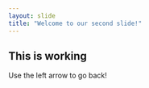 ```yaml
---
layout: slide
title: "Welcome to our second slide!"
---
```

## This is working
Use the left arrow to go back!
